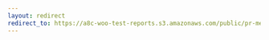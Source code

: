 ```yaml
---
layout: redirect
redirect_to: https://a8c-woo-test-reports.s3.amazonaws.com/public/pr-merge/45393/e2e/index.html
---
```

